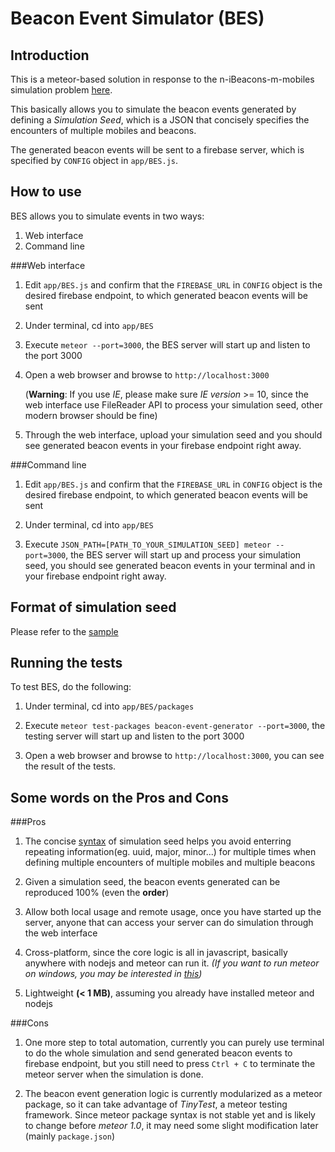 Beacon Event Simulator (BES)
===============================

Introduction
-------------------------------

This is a meteor-based solution in response to the n-iBeacons-m-mobiles simulation problem [here][1].

This basically allows you to simulate the beacon events generated by defining a *Simulation Seed*, which
is a JSON that concisely specifies the encounters of multiple mobiles and beacons.

The generated beacon events will be sent to a firebase server, which is specified by `CONFIG` object in `app/BES.js`.



How to use
--------------------------------
BES allows you to simulate events in two ways:
1. Web interface
2. Command line

###Web interface

1. Edit `app/BES.js` and confirm that the `FIREBASE_URL` in `CONFIG` object is the desired firebase endpoint, to which generated beacon events will be sent

2. Under terminal, cd into `app/BES`

3. Execute `meteor --port=3000`, the BES server will start up and listen to the port 3000

4. Open a web browser and browse to `http://localhost:3000` 

    (**Warning**: If you use *IE*, please make sure *IE version* >= 10, since the web interface use FileReader API to process your simulation seed, other modern browser should be fine)

5. Through the web interface, upload your simulation seed and you should see generated beacon events in your firebase endpoint right away.

###Command line

1. Edit `app/BES.js` and confirm that the `FIREBASE_URL` in `CONFIG` object is the desired firebase endpoint, to which generated beacon events will be sent

2. Under terminal, cd into `app/BES`

3. Execute `JSON_PATH=[PATH_TO_YOUR_SIMULATION_SEED] meteor --port=3000`, the BES server will start up and process your simulation seed, you should see generated beacon events in your terminal and in your firebase endpoint right away.



Format of simulation seed
---------------------------------------
Please refer to the [sample][2]



Running the tests
---------------------------------------
To test BES, do the following:

1. Under terminal, cd into `app/BES/packages`

2. Execute `meteor test-packages beacon-event-generator --port=3000`, the testing server will start up and listen to the port 3000

3. Open a web browser and browse to `http://localhost:3000`, you can see the result of the tests.



Some words on the Pros and Cons
-----------------------------------------
###Pros
1. The concise [syntax][2] of simulation seed helps you avoid enterring repeating information(eg. uuid, major, minor...) for multiple times when defining multiple encounters of multiple mobiles and multiple beacons

2. Given a simulation seed, the beacon events generated can be reproduced 100% (even the **order**)

3. Allow both local usage and remote usage, once you have started up the server, anyone that can access your server can do simulation through the web interface

4. Cross-platform, since the core logic is all in javascript, basically anywhere with nodejs and meteor can run it. *(If you want to run meteor on windows, you may be interested in [this][3])*

5. Lightweight **(< 1 MB)**, assuming you already have installed meteor and nodejs

###Cons
1. One more step to total automation, currently you can purely use terminal to do the whole simulation and send generated beacon events to firebase endpoint, but you still need to press `Ctrl + C` to terminate the meteor server when the simulation is done.

2. The beacon event generation logic is currently modularized as a meteor package, so it can take advantage of *TinyTest*, a meteor testing framework. Since meteor package syntax is not stable yet and is likely to change before *meteor 1.0*, it may need some slight modification later (mainly `package.json`)


[1]: https://github.com/looppulse/simulator "Original coding challenge"
[2]: doc/sample%20json/simulation%20seed/sample_simulation_seed_with_comments(not%20a%20valid%20json).json "Sample simulation seed with comments"
[3]: http://win.meteor.com/ "Running meteor on windows"